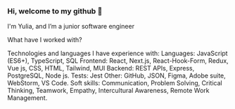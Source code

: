 ### Hi, welcome to my github 👋

I'm Yulia, and I’m a junior software engineer

What have I worked with?

Technologies and languages I have experience with:
Languages: JavaScript (ES6+), TypeScript, SQL
Frontend: React, Next.js, React-Hook-Form, Redux, Vue js, CSS, HTML, Tailwind, MUI
Backend: REST APIs, Express, PostgreSQL, Node js.
Tests: Jest
Other: GitHub, JSON, Figma, Adobe suite, WebStorm, VS Code.
Soft skills: Communication, Problem Solving, Critical Thinking, Teamwork, Empathy, Intercultural Awareness, Remote Work Management. 

